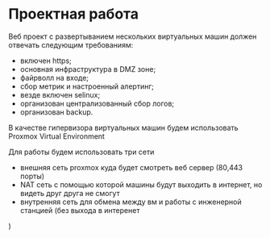 # Проектная работа

Веб проект с развертыванием нескольких виртуальных машин должен отвечать следующим требованиям:

- включен https;
- основная инфраструктура в DMZ зоне;
- файрволл на входе;
- сбор метрик и настроенный алертинг;
- везде включен selinux;
- организован централизованный сбор логов;
- организован backup.

В качестве гипервизора виртуальных машин будем использовать Proxmox Virtual Environment

Для работы будем использовать три сети
- внешняя сеть proxmox куда будет смотреть веб сервер (80,443 порты)
- NAT сеть с помощью которой машины будут выходить в интернет, но видеть друг друга не смогут
- внутренняя сеть для обмена между вм и работы с инженерной станцией (без выхода в интеренет

)